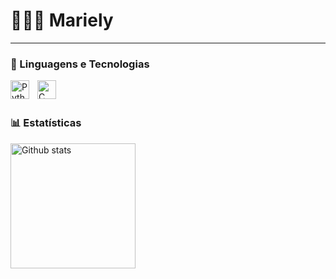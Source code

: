 # 👩🏻‍💻 Mariely

---

### 🤖 Linguagens e Tecnologias

<img 
    align="left" 
    alt="Python" 
    title="Python"
    width="30px" 
    style="padding-right: 10px;" 
    src="https://cdn.jsdelivr.net/gh/devicons/devicon@latest/icons/python/python-original.svg" 
/>
<img 
    align="left" 
    alt="C" 
    title="C"
    width="30px" 
    style="padding-right: 10px;" 
    src="https://devicon-website.vercel.app/api/c/original.svg" 
/>

<br/>
<br/>

### 📊 Estatísticas
<img 
    align="left" 
    alt="Github stats" 
    height="200" 
    style="padding-right: 10px;" 
    src="https://github-readme-stats.vercel.app/api?username=h4x-04&show_icons=true&theme=midnight-purple&inclue_all_commits=true&locale=pt-br"
/>

 
